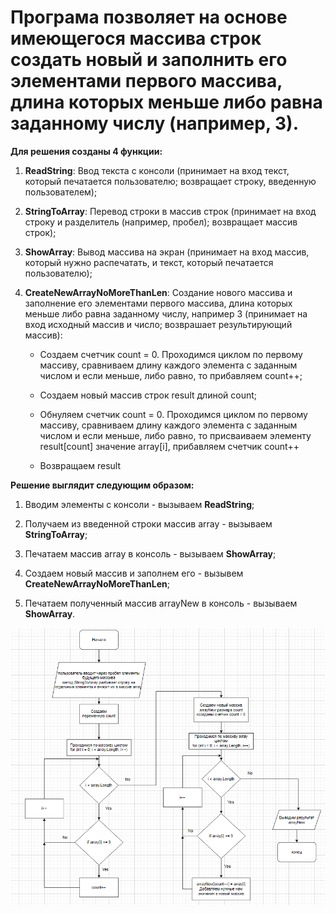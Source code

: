 # Програма позволяет на основе имеющегося массива строк создать новый и заполнить его элементами первого массива, длина которых меньше либо равна заданному числу (например, 3).

**Для решения созданы 4 функции:**

1. **ReadString**: Ввод текста с консоли (принимает на вход текст, который печатается пользователю; возвращает строку, введенную пользователем);

2. **StringToArray**: Перевод строки в массив строк (принимает на вход строку и разделитель (например, пробел); возвращает массив строк);

3. **ShowArray**: Вывод массива на экран (принимает на вход массив, который нужно распечатать, и текст, который печатается пользователю);

4. **CreateNewArrayNoMoreThanLen**: Создание нового массива и заполнение его элементами первого массива, длина которых меньше либо равна заданному числу, например 3 (принимает на вход исходный массив и число; возврашает результирующий массив):

    * Создаем счетчик count = 0. Проходимся циклом по первому массиву, сравниваем длину каждого элемента с заданным числом и если меньше, либо равно, то прибавляем count++;

    * Создаем новый массив строк result длиной count;

    * Обнуляем счетчик count = 0. Проходимся циклом по первому массиву, сравниваем длину каждого элемента с заданным числом и если меньше, либо равно, то присваиваем элементу result[count] значение array[i], прибавляем счетчик count++

    * Возвращаем result

**Решение выглядит следующим образом:**

1. Вводим элементы с консоли - вызываем **ReadString**;

2. Получаем из введенной строки массив array - вызываем **StringToArray**;

3. Печатаем массив array в консоль - вызываем **ShowArray**;

4. Создаем новый массив и заполнем его - вызывем **CreateNewArrayNoMoreThanLen**;

5. Печатаем полученный массив arrayNew в консоль - вызываем **ShowArray**.

![Блок схема](Блок_схема.png)
